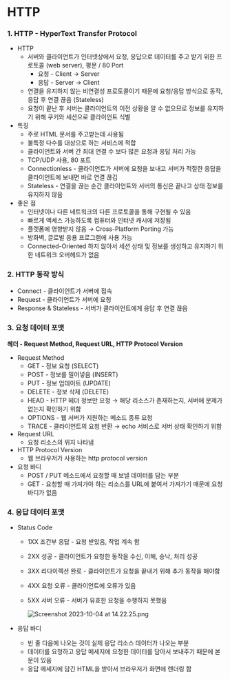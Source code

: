 # HTTP

### 1. HTTP - HyperText Transfer Protocol

- HTTP
    - 서버와 클라이언트가 인터넷상에서 요청, 응답으로 데이터를 주고 받기 위한 프로토콜 (web server), 평문 / 80 Port
        - 요청 - Client → Server
        - 응답 - Server → Client
    - 연결을 유지하지 않는 비연결성 프로토콜이기 때문에 요청/응답 방식으로 동작, 응답 후 연결 끊음 (Stateless)
    - 요청이 끝난 후 서버는 클라이언트의 이전 상황을 알 수 없으므로 정보를 유지하기 위해 쿠키와 세션으로 클라이언트 식별
- 특징
    - 주로 HTML 문서를 주고받는데 사용됨
    - 불특정 다수를 대상으로 하는 서비스에 적합
    - 클라이언트와 서버 간 최대 연결 수 보다 많은 요청과 응답 처리 가능
    - TCP/UDP 사용, 80 포트
    - Connectionless - 클라이언트가 서버에 요청을 보내고 서버가 적절한 응답을 클라이언트에 보내면 바로 연결 끊김
    - Stateless - 연결을 끊는 순간 클라이언트와 서버의 통신은 끝나고 상태 정보를 유지하지 않음
- 좋은 점
    - 인터넷이나 다른 네트워크의 다른 프로토콜을 통해 구현될 수 있음
    - 빠르게 액세스 가능하도록 컴퓨터와 인터넷 캐시에 저장됨
    - 플랫폼에 영향받지 않음 → Cross-Platform Porting 가능
    - 방화벽, 글로벌 응용 프로그램에 사용 가능
    - Connected-Oriented 하지 않아서 세션 상태 및 정보를 생성하고 유지하기 위한 네트워크 오버헤드가 없음

### 2. HTTP 동작 방식

- Connect - 클라이언트가 서버에 접속
- Request - 클라이언트가 서버에 요청
- Response & Stateless - 서버가 클라이언트에게 응답 후 연결 끊음

### 3. 요청 데이터 포맷

**헤더 - Request Method, Request URL, HTTP Protocol Version**

- Request Method
    - GET - 정보 요청 (SELECT)
    - POST - 정보를 밀어넣음 (INSERT)
    - PUT - 정보 업데이트 (UPDATE)
    - DELETE - 정보 삭제 (DELETE)
    - HEAD - HTTP 헤더 정보만 요청 → 해당 리소스가 존재하는지, 서버에 문제가 없는지 확인하기 위함
    - OPTIONS - 웹 서버가 지원하는 메소드 종류 요청
    - TRACE - 클라이언트의 요청 반환 → echo 서비스로 서버 상태 확인하기 위함
- Request URL
    - 요청 리소스의 위치 나타냄
- HTTP Protocol Version
    - 웹 브라우저가 사용하는 http protocol version
- 요청 바디
    - POST / PUT 메소드에서 요청할 때 보낼 데이터를 담는 부분
    - GET - 요청할 때 가져가야 하는 리소스를 URL에 붙여서 가져가기 때문에 요청바디가 없음

### 4. 응답 데이터 포맷

- Status Code
    - 1XX 조건부 응답 - 요청 받았음, 작업 계속 함
    - 2XX 성공 - 클라이언트가 요청한 동작을 수신, 이해, 승낙, 처리 성공
    - 3XX 리다이렉션 완료 - 클라이언트가 요청을 끝내기 위해 추가 동작을 해야함
    - 4XX 요청 오류 - 클라이언트에 오류가 있음
    - 5XX 서버 오류 - 서버가 유효한 요청을 수행하지 못했음
        
        ![Screenshot 2023-10-04 at 14.22.25.png](HTTP%20848b9f3732864695a1a0c58f5427db41/Screenshot_2023-10-04_at_14.22.25.png)
        
- 응답 바디
    - 빈 줄 다음에 나오는 것이 실제 응답 리소스 데이터가 나오는 부분
    - 데이터를 요청하고 응답 메세지에 요청한 데이터를 담아서 보내주기 때문에 본문이 있음
    - 응답 메세지에 담긴 HTML을 받아서 브라우저가 화면에 렌더링 함
